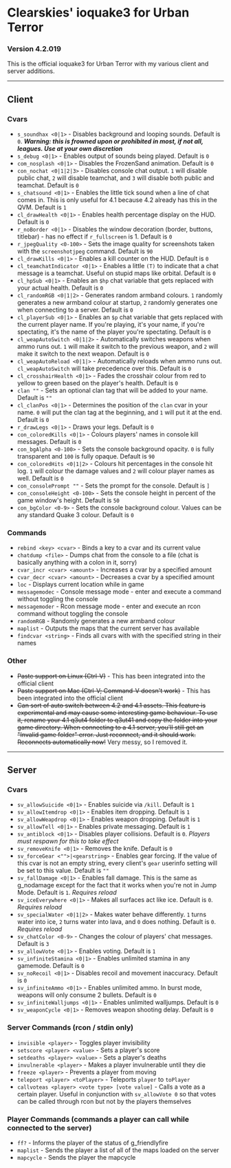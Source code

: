 Clearskies' ioquake3 for Urban Terror
=====================================
### Version 4.2.019 ###

This is the official ioquake3 for Urban Terror with my various client and server additions.

**********

Client
------

### Cvars ###
   + `s_soundhax <0|1>` - Disables background and looping sounds. Default is `0`. ***Warning: this is frowned upon or prohibited in most, if not all, leagues. Use at your own discretion***
   + `s_debug <0|1>` - Enables output of sounds being played. Default is `0`
   + `com_nosplash <0|1>` - Disables the FrozenSand animation. Default is `0`
   + `con_nochat <0|1|2|3>` - Disables console chat output. `1` will disable public chat, `2` will disable teamchat, and `3` will disable both public and teamchat. Default is `0`
   + `s_chatsound <0|1>` - Enables the little tick sound when a line of chat comes in. This is only useful for 4.1 because 4.2 already has this in the QVM. Default is `1`
   + `cl_drawHealth <0|1>` - Enables health percentage display on the HUD. Default is `0`
   + `r_noBorder <0|1>` - Disables the window decoration (border, buttons, titlebar) - has no effect if `r_fullscreen` is 1. Default is `0`
   + `r_jpegQuality <0-100>` - Sets the image quality for screenshots taken with the `screenshotjpeg` command. Default is `90`
   + `cl_drawKills <0|1>` - Enables a kill counter on the HUD. Default is `0`
   + `cl_teamchatIndicator <0|1>` - Enables a little `(T)` to indicate that a chat message is a teamchat. Useful on stupid maps like orbital. Default is `0`
   + `cl_hpSub <0|1>` - Enables an `$hp` chat variable that gets replaced with your actual health. Default is `0`
   + `cl_randomRGB <0|1|2>` - Generates random armband colours. `1` randomly generates a new armband colour at startup, `2` randomly generates one when connecting to a server. Default is `0`
   + `cl_playerSub <0|1>` - Enables an `$p` chat variable that gets replaced with the current player name. If you're playing, it's your name, if you're spectating, it's the name of the player you're spectating. Default is `0`
   + `cl_weapAutoSwitch <0|1|2>` - Automatically switches weapons when ammo runs out. `1` will make it switch to the previous weapon, and `2` will make it switch to the next weapon. Default is `0`
   + `cl_weapAutoReload <0|1|>` - Automatically reloads when ammo runs out. `cl_weapAutoSwitch` will take precedence over this. Default is `0`
   + `cl_crosshairHealth <0|1>` - Fades the crosshair colour from red to yellow to green based on the player's health. Default is `0`
   + `clan ""` - Sets an optional clan tag that will be added to your name. Default is `""`
   + `cl_clanPos <0|1>` - Determines the position of the `clan` cvar in your name. `0` will put the clan tag at the beginning, and `1` will put it at the end. Default is `0`
   + `r_drawLegs <0|1>` - Draws your legs. Default is `0`
   + `con_coloredKills <0|1>` - Colours players' names in console kill messages. Default is `0`
   + `con_bgAlpha <0-100>` - Sets the console background opacity. `0` is fully transparent and `100` is fully opaque. Default is `90`
   + `con_coloredHits <0|1|2>` - Colours hit percentages in the console hit log. `1` will colour the damage values and `2` will colour player names as well. Default is `0`
   + `con_consolePrompt ""` - Sets the prompt for the console. Default is `]`
   + `con_consoleHeight <0-100>` - Sets the console height in percent of the game window's height. Default is `50`
   + `con_bgColor <0-9>` - Sets the console background colour. Values can be any standard Quake 3 colour. Default is `0`

### Commands ###
   + `rebind <key> <cvar>` - Binds a key to a cvar and its current value
   + `chatdump <file>` - Dumps chat from the console to a file (chat is basically anything with a colon in it, sorry)
   + `cvar_incr <cvar> <amount>` - Increases a cvar by a specified amount
   + `cvar_decr <cvar> <amount>` - Decreases a cvar by a specified amount
   + `loc` - Displays current location while in game
   + `messagemodec` - Console message mode - enter and execute a command without toggling the console
   + `messagemoder` - Rcon message mode - enter and execute an rcon command without toggling the console
   + `randomRGB` - Randomly generates a new armband colour
   + `maplist` - Outputs the maps that the current server has available
   + `findcvar <string>` - Finds all cvars with with the specified string in their names

### Other ###
   + <del>Paste support on Linux (Ctrl-V)</del> - This has been integrated into the official client
   + <del>Paste support on Mac (Ctrl-V; Command-V doesn't work)</del> - This has been integrated into the official client
   + <del>Can sort of auto switch between 4.2 and 4.1 assets. This feature is experimental and may cause some interesting game behaviour. To use it, rename your 4.1 q3ut4 folder to q3ut41 and copy the folder into your game directory. When connecting to a 4.1 server, you'll still get an "Invalid game folder" error. Just reconnect, and it should work. Reconnects automatically now!</del> Very messy, so I removed it.

**********

Server
------
### Cvars ###
   + `sv_allowSuicide <0|1>` - Enables suicide via `/kill`. Default is `1`
   + `sv_allowItemdrop <0|1>` - Enables item dropping. Default is `1`
   + `sv_allowWeapdrop <0|1>` - Enables weapon dropping. Default is `1`
   + `sv_allowTell <0|1>` - Enables private messaging. Default is `1`
   + `sv_antiblock <0|1>` - Disables player collisions. Default is `0`. *Players must respawn for this to take effect*
   + `sv_removeKnife <0|1>` - Removes the knife. Default is `0`
   + `sv_forceGear <"">|<gearstring>` - Enables gear forcing. If the value of this cvar is not an empty string, every client's `gear` userinfo setting will be set to this value. Default is `""`
   + `sv_fallDamage <0|1>` - Enables fall damage. This is the same as g_nodamage except for the fact that it works when you're not in Jump Mode. Default is `1`. *Requires reload*
   + `sv_iceEverywhere <0|1>` - Makes all surfaces act like ice. Default is `0`. *Requires reload*
   + `sv_specialWater <0|1|2>` - Makes water behave differently. `1` turns water into ice, `2` turns water into lava, and `0` does nothing. Default is `0`. *Requires reload*
   + `sv_chatColor <0-9>` - Changes the colour of players' chat messages. Default is `3`
   + `sv_allowVote <0|1>` - Enables voting. Default is `1`
   + `sv_infiniteStamina <0|1>` - Enables unlimited stamina in any gamemode. Default is `0`
   + `sv_noRecoil <0|1>` - Disables recoil and movement inaccuracy. Default is `0`
   + `sv_infiniteAmmo <0|1>` - Enables unlimited ammo. In burst mode, weapons will only consume 2 bullets. Default is `0`
   + `sv_infiniteWalljumps <0|1>` - Enables unlimited walljumps. Default is `0`
   + `sv_weaponCycle <0|1>` - Removes weapon shooting delay. Default is `0`

### Server Commands (rcon / stdin only) ###
   + `invisible <player>` - Toggles player invisibility
   + `setscore <player> <value>` - Sets a player's score
   + `setdeaths <player> <value>` - Sets a player's deaths
   + `invulnerable <player>` - Makes a player invulnerable until they die
   + `freeze <player>` - Prevents a player from moving
   + `teleport <player> <toPlayer>` - Teleports `player` to `toPlayer`
   + `callvoteas <player> <vote type> [vote value]` - Calls a vote as a certain player. Useful in conjunction with `sv_allowVote 0` so that votes can be called through rcon but not by the players themselves

### Player Commands (commands a player can call while connected to the server) ###
   + `ff?` - Informs the player of the status of g_friendlyfire
   + `maplist` - Sends the player a list of all of the maps loaded on the server
   + `mapcycle` - Sends the player the mapcycle
